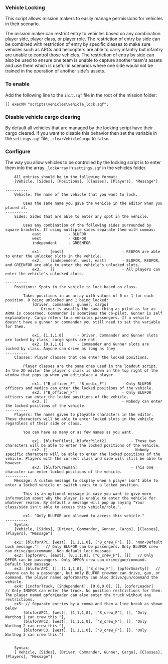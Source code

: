 ### Vehicle Locking
This script allows mission makers to easily manage permissions for vehicles in their scenario. 

The mission maker can restrict entry to vehicles based on any combination player side, player class, or player role. The restriction of entry by side can be combined with restriction of entry by specific classes to make sure vehicles such as APCs and helicopters are able to carry infantry but infantry are unable to control those vehicles. The restriction of entry by side can also be used to ensure one team is unable to capture another team's assets and use them which is useful in scenarios where one side would not be trained in the operation of another side's assets.

### To enable
Add the following line to the `init.sqf` file in the root of the mission folder:

```[] execVM "scripts\vehicles\vehicle_lock.sqf";```

### Disable vehicle cargo clearing
By default all vehicles that are managed by the locking script have their cargo cleared. If you want to disable this behavior then set the variable in the `settings.sqf` file, `_clearVehicleCargo` to `false`.

### Configure
The way you allow vehicles to be controlled by the locking script is to enter them into the array `_lockArray` in `settings.sqf` in the vehicles folder. 

```
    All entries should be in the following format:
    [Vehicle, [Sides], [Positions], [Classes], [Players], "Message"]
    
----------
    Vehicle: The name of the vehicle that you want to lock.
    
        Uses the same name you gave the vehicle in the editor when you placed it.
----------
    Sides: Sides that are able to enter any spot in the vehicle.
    
        Uses any combination of the following sides surrounded by square brackets. If using multiple sides separate them with commas:
            east            - BLUFOR
            west            - REDFOR
            independent     - GREENFOR
            
            ex1.    [east]                          - REDFOR are able to enter the unlocked slots in the vehicle.
            ex2.    [independent, west, east]       - BLUFOR, REDFOR, and GREENFOR are able to enter the vehicle's unlocked slots.
            ex3.    []                              - All players can enter the vehicle's unlocked slots.
            
----------
    Positions: Spots in the vehicle to lock based on class. 
        
        Takes positions in an array with values of 0 or 1 for each position. 0 being unlocked and 1 being locked:
            [driver, commander, gunner, cargo]
                Driver is usually the same thing as pilot as far as ARMA is concerned. Commander is sometimes the co-pilot. Gunner is self explanatory. Cargo refers to a vehicles passengers. If a vehicle doesn't have a gunner or commander you still need to set the variable for them.
            
            ex1. [1,1,1,0]      - Driver, Commander and Gunner slots are locked by class, cargo spots are not.
            ex2. [0,1,1,0]      - Commander and Gunner slots are locked by class. Anyone can drive as long as they 
----------
    Classes: Player classes that can enter the locked positions.
        
        Player classes are the same ones used in the loadout script. In the 2D editor the player's class is shown in the top right of the window that pops up when you edit/place a player.
        
            ex1. ["B_officer_F", "B_medic_F"]       - Only BLUFOR officers and medics can enter the locked positions of the vehicle.
            ex2. ["B_officer_F"]                    - Only BLUFOR officers can enter the locked positions of the vehicle.
            ex3. []                                 - Nobody can enter the locked positions of the vehicle.
----------
    Players: The names given to playable characters in the editor. These characters will be able to enter locked slots in the vehicle regardless of their side or class.
        
        You can have as many or as few names as you want.
            
            ex1. [bluforPilot1, bluforPilot2]           - These two characters will be able to enter the locked positions of the vehicle.
            ex2. []                                     - Nobody specific characters will be able to enter the locked positions of the vehicle. Players with the correct class and side will still be able to however.
            ex3. [bluforCrewman]                        - This one character can enter locked positions of the vehicle.
----------
    Message: A custom message to display when a player isn't able to enter a locked vehicle or switch seats to a locked position.

        This is an optional message in case you want to give more information about why the player is unable to enter the vehicle for whatever reason. By default a message will pop up saying "Your class/side isn't able to access this vehicle/role.".
        
        ex1. "Only BLUFOR are allowed to access this vehicle."
----------
    Syntax: 
    [Vehicle, [Sides], [Driver, Commander, Gunner, Cargo], [Classes], [Players], "Message"]
    
    ex1: [bluforAPC, [west], [1,1,1,0], ["B_crew_F"], [], "Non-Default Lock message."]   // Only BLUFOR can be passengers. Only BLUFOR crew can drive/gun/command. Non default lock message.
    ex2: [opforAPC, [east], [0,1,1,0], ["O_crew_F"], []]   // Only OPFOR can be passengers. Only OPFOR crew can drive/gun/command. Default lock message.
    ex3: [bluforAPC, [], [1,1,1,0], ["B_crew_F"], [opforSmarty]]   // Anyone can be a passenger, but only BLUFOR crewmen can drive, gun, or command. The player named opforSmarty can also drive/gun/command the vehicle.
    ex4: [indforTruck, [independent], [0,0,0,0], [], [opforLeader]   // Only INDFOR can enter the truck. No position restrictions for them. The player named opforLeader can also enter the truck without any restrictions.
    ex5: // Separate entries by a comma and then a line break as shown below
        [bluforAPC1, [west], [1,1,1,0], ["B_crew_F"], [], "Only Warthog 1 can crew this."],
        [bluforAPC2, [west], [1,1,1,0], ["B_crew_F"], [], "Only Warthog 2 can crew this."], 
        [bluforAPC3, [west], [1,1,1,0], ["B_crew_F"], [], "Only Warthog 3 can crew this."]

        
    Syntax:
    [ Vehicle, [Sides], [Driver, Commander, Gunner, Cargo], [Classes], [Players], "Message"]
```
